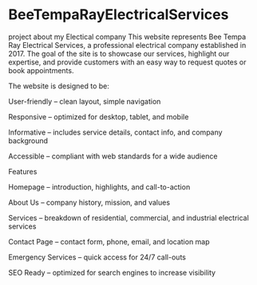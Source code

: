 # BeeTempaRayElectricalServices
project about my Electical company
This website represents Bee Tempa Ray Electrical Services, a professional electrical company established in 2017. The goal of the site is to showcase our services, highlight our expertise, and provide customers with an easy way to request quotes or book appointments.

The website is designed to be:

User-friendly – clean layout, simple navigation

Responsive – optimized for desktop, tablet, and mobile

Informative – includes service details, contact info, and company background

Accessible – compliant with web standards for a wide audience

Features

Homepage – introduction, highlights, and call-to-action

About Us – company history, mission, and values

Services – breakdown of residential, commercial, and industrial electrical services

Contact Page – contact form, phone, email, and location map

Emergency Services – quick access for 24/7 call-outs

SEO Ready – optimized for search engines to increase visibility
